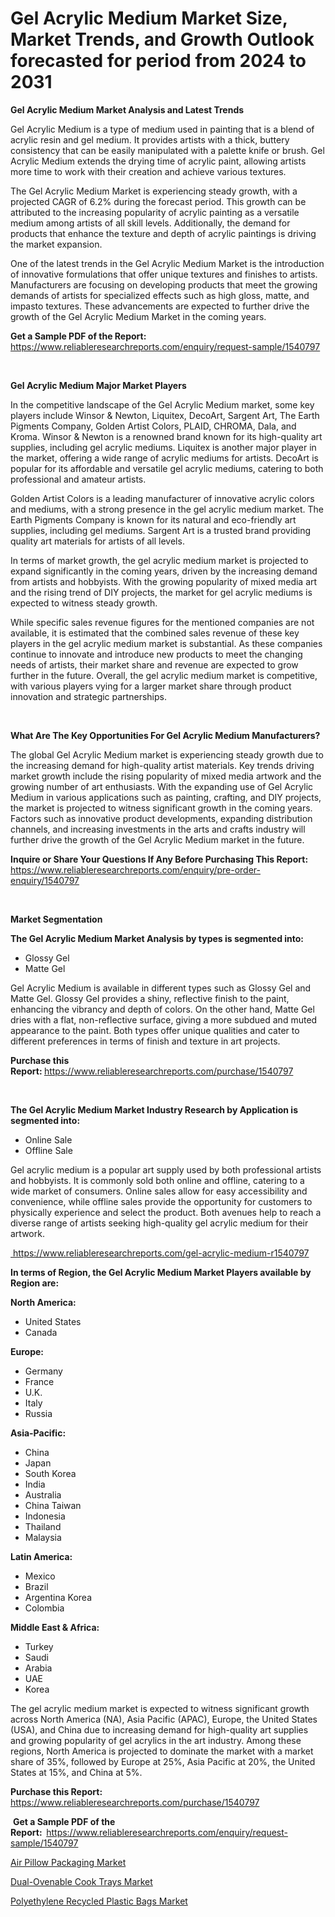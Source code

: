 <p><h1>Gel Acrylic Medium Market Size, Market Trends, and Growth Outlook forecasted for period from 2024 to 2031</h1></p><p><strong>Gel Acrylic Medium Market Analysis and Latest Trends</strong></p>
<p><p>Gel Acrylic Medium is a type of medium used in painting that is a blend of acrylic resin and gel medium. It provides artists with a thick, buttery consistency that can be easily manipulated with a palette knife or brush. Gel Acrylic Medium extends the drying time of acrylic paint, allowing artists more time to work with their creation and achieve various textures.</p><p>The Gel Acrylic Medium Market is experiencing steady growth, with a projected CAGR of 6.2% during the forecast period. This growth can be attributed to the increasing popularity of acrylic painting as a versatile medium among artists of all skill levels. Additionally, the demand for products that enhance the texture and depth of acrylic paintings is driving the market expansion.</p><p>One of the latest trends in the Gel Acrylic Medium Market is the introduction of innovative formulations that offer unique textures and finishes to artists. Manufacturers are focusing on developing products that meet the growing demands of artists for specialized effects such as high gloss, matte, and impasto textures. These advancements are expected to further drive the growth of the Gel Acrylic Medium Market in the coming years.</p></p>
<p><strong>Get a Sample PDF of the Report:&nbsp;</strong> <a href="https://www.reliableresearchreports.com/enquiry/request-sample/1540797">https://www.reliableresearchreports.com/enquiry/request-sample/1540797</a></p>
<p>&nbsp;</p>
<p><strong>Gel Acrylic Medium Major Market Players</strong></p>
<p><p>In the competitive landscape of the Gel Acrylic Medium market, some key players include Winsor & Newton, Liquitex, DecoArt, Sargent Art, The Earth Pigments Company, Golden Artist Colors, PLAID, CHROMA, Dala, and Kroma. Winsor & Newton is a renowned brand known for its high-quality art supplies, including gel acrylic mediums. Liquitex is another major player in the market, offering a wide range of acrylic mediums for artists. DecoArt is popular for its affordable and versatile gel acrylic mediums, catering to both professional and amateur artists.</p><p>Golden Artist Colors is a leading manufacturer of innovative acrylic colors and mediums, with a strong presence in the gel acrylic medium market. The Earth Pigments Company is known for its natural and eco-friendly art supplies, including gel mediums. Sargent Art is a trusted brand providing quality art materials for artists of all levels.</p><p>In terms of market growth, the gel acrylic medium market is projected to expand significantly in the coming years, driven by the increasing demand from artists and hobbyists. With the growing popularity of mixed media art and the rising trend of DIY projects, the market for gel acrylic mediums is expected to witness steady growth.</p><p>While specific sales revenue figures for the mentioned companies are not available, it is estimated that the combined sales revenue of these key players in the gel acrylic medium market is substantial. As these companies continue to innovate and introduce new products to meet the changing needs of artists, their market share and revenue are expected to grow further in the future. Overall, the gel acrylic medium market is competitive, with various players vying for a larger market share through product innovation and strategic partnerships.</p></p>
<p>&nbsp;</p>
<p><strong>What Are The Key Opportunities For Gel Acrylic Medium Manufacturers?</strong></p>
<p><p>The global Gel Acrylic Medium market is experiencing steady growth due to the increasing demand for high-quality artist materials. Key trends driving market growth include the rising popularity of mixed media artwork and the growing number of art enthusiasts. With the expanding use of Gel Acrylic Medium in various applications such as painting, crafting, and DIY projects, the market is projected to witness significant growth in the coming years. Factors such as innovative product developments, expanding distribution channels, and increasing investments in the arts and crafts industry will further drive the growth of the Gel Acrylic Medium market in the future.</p></p>
<p><strong>Inquire or Share Your Questions If Any Before Purchasing This Report:</strong> <a href="https://www.reliableresearchreports.com/enquiry/pre-order-enquiry/1540797">https://www.reliableresearchreports.com/enquiry/pre-order-enquiry/1540797</a></p>
<p>&nbsp;</p>
<p><strong>Market Segmentation</strong></p>
<p><strong>The Gel Acrylic Medium Market Analysis by types is segmented into:</strong></p>
<p><ul><li>Glossy Gel</li><li>Matte Gel</li></ul></p>
<p><p>Gel Acrylic Medium is available in different types such as Glossy Gel and Matte Gel. Glossy Gel provides a shiny, reflective finish to the paint, enhancing the vibrancy and depth of colors. On the other hand, Matte Gel dries with a flat, non-reflective surface, giving a more subdued and muted appearance to the paint. Both types offer unique qualities and cater to different preferences in terms of finish and texture in art projects.</p></p>
<p><strong>Purchase this Report:&nbsp;</strong><a href="https://www.reliableresearchreports.com/purchase/1540797">https://www.reliableresearchreports.com/purchase/1540797</a></p>
<p>&nbsp;</p>
<p><strong>The Gel Acrylic Medium Market Industry Research by Application is segmented into:</strong></p>
<p><ul><li>Online Sale</li><li>Offline Sale</li></ul></p>
<p><p>Gel acrylic medium is a popular art supply used by both professional artists and hobbyists. It is commonly sold both online and offline, catering to a wide market of consumers. Online sales allow for easy accessibility and convenience, while offline sales provide the opportunity for customers to physically experience and select the product. Both avenues help to reach a diverse range of artists seeking high-quality gel acrylic medium for their artwork.</p></p>
<p><a href="https://www.reliableresearchreports.com/gel-acrylic-medium-r1540797">&nbsp;https://www.reliableresearchreports.com/gel-acrylic-medium-r1540797</a></p>
<p><strong>In terms of Region, the Gel Acrylic Medium Market Players available by Region are:</strong></p>
<p>
    <p> <strong> North America: </strong>
        <ul>
            <li>United States</li>
            <li>Canada</li>
        </ul>
        </p> 
    <p> <strong> Europe: </strong>
        <ul>
            <li>Germany</li>
            <li>France</li>
            <li>U.K.</li>
            <li>Italy</li>
            <li>Russia</li>
        </ul>
        </p> 
    <p> <strong> Asia-Pacific: </strong>
        <ul>
            <li>China</li>
            <li>Japan</li>
            <li>South Korea</li>
            <li>India</li>
            <li>Australia</li>
            <li>China Taiwan</li>
            <li>Indonesia</li>
            <li>Thailand</li>
            <li>Malaysia</li>
        </ul>
        </p> 
    <p> <strong> Latin America: </strong>
        <ul>
            <li>Mexico</li>
            <li>Brazil</li>
            <li>Argentina Korea</li>
            <li>Colombia</li>
        </ul>
        </p> 
    <p> <strong> Middle East & Africa: </strong>
        <ul>
            <li>Turkey</li>
            <li>Saudi</li>
            <li>Arabia</li>
            <li>UAE</li>
            <li>Korea</li>
        </ul>
    </p>
    </p>
<p><p>The gel acrylic medium market is expected to witness significant growth across North America (NA), Asia Pacific (APAC), Europe, the United States (USA), and China due to increasing demand for high-quality art supplies and growing popularity of gel acrylics in the art industry. Among these regions, North America is projected to dominate the market with a market share of 35%, followed by Europe at 25%, Asia Pacific at 20%, the United States at 15%, and China at 5%.</p></p>
<p><strong>Purchase this Report: </strong><a href="https://www.reliableresearchreports.com/purchase/1540797">https://www.reliableresearchreports.com/purchase/1540797</a></p>
<p>&nbsp;<strong>Get a Sample PDF of the Report:&nbsp;&nbsp;</strong><a href="https://www.reliableresearchreports.com/enquiry/request-sample/1540797">https://www.reliableresearchreports.com/enquiry/request-sample/1540797</a></p>
<p><strong></strong></p>
<p><p><a href="https://github.com/anwarsahrul281/Market-Research-Report-List-1/blob/main/air-pillow-packaging-market.md">Air Pillow Packaging Market</a></p><p><a href="https://github.com/DarrenSipes1990/Market-Research-Report-List-1/blob/main/dual-ovenable-cook-trays-market.md">Dual-Ovenable Cook Trays Market</a></p><p><a href="https://github.com/Airanohannonzb68e5pb53oc1/Market-Research-Report-List-3/blob/main/polyethylene-recycled-plastic-bags-market.md">Polyethylene Recycled Plastic Bags Market</a></p></p>